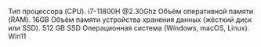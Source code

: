 Тип процессора (CPU). i7-11800H @2.30Ghz
Объём оперативной памяти (RAM). 16GB
Объём памяти устройства хранения данных (жёсткий диск или SSD). 512 GB SSD
Операционная система (Windows, macOS, Linux). Win11